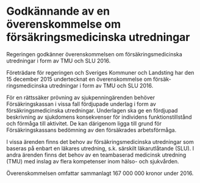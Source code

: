 # Godkännande av en överenskommelse om försäkringsmedicinska utredningar

Regeringen godkänner överenskommelsen om försäkringsmedicinska utredningar i form av TMU och SLU 2016\.


Företrädare för regeringen och Sveriges Kommuner och Landsting har den 15 december 2015 undertecknat en överenskommelse om försäk\-ringsmedicinska utredningar i form av TMU och SLU 2016\.

För en rättssäker prövning av sjukpenningärenden behöver Försäkringskassan i vissa fall fördjupade underlag i form av försäkringsmedicinska utredningar. Underlagen ska ge en fördjupad beskrivning av sjukdomens konsekvenser för individens funktionstillstånd och förmåga till aktivitet. De kan därigenom ligga till grund för Försäkringskassans bedömning av den försäkrades arbetsförmåga.

I vissa ärenden finns det behov av försäkringsmedicinska utredningar som baseras på enbart en läkares utredning, s.k. särskilt läkarutlåtande (SLU). I andra ärenden finns det behov av en teambaserad medicinsk utredning (TMU) med inslag av flera kompetenser inom hälso\- och sjukvården.

Överenskommelsen omfattar sammanlagt 167 000 000 kronor under 2016\.
